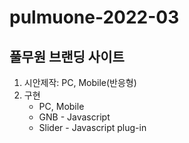 # pulmuone-2022-03
## 풀무원 브랜딩 사이트
1. 시안제작: PC, Mobile(반응형)
2. 구현
    - PC, Mobile
    - GNB - Javascript
    - Slider - Javascript plug-in